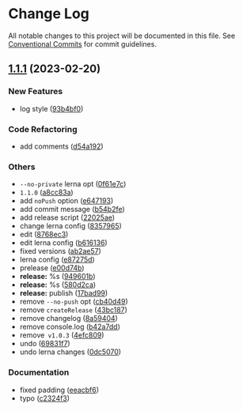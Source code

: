 # Change Log

All notable changes to this project will be documented in this file.
See [Conventional Commits](https://conventionalcommits.org) for commit guidelines.

## [1.1.1](https://github.com/do4ng/prext/compare/v1.0.3...v1.1.1) (2023-02-20)


### New Features

* log style ([93b4bf0](https://github.com/do4ng/prext/commit/93b4bf03d5c82ec5bae62237e6d159cf3b511d18))


### Code Refactoring

* add comments ([d54a192](https://github.com/do4ng/prext/commit/d54a192ec5f481f47453e4d739a89efe6aa178e9))


### Others

* `--no-private` lerna opt ([0f61e7c](https://github.com/do4ng/prext/commit/0f61e7ccbb3218cccaf0651a2c3cf8a9446d65c3))
* `1.1.0` ([a8cc83a](https://github.com/do4ng/prext/commit/a8cc83ac266f1033adc5d898928c854945095eb0))
* add `noPush` option ([e647193](https://github.com/do4ng/prext/commit/e6471931fc16f8befe7719f401be27c39e19d358))
* add commit message ([b54b2fe](https://github.com/do4ng/prext/commit/b54b2fef8435d72bf0561935deb80c3c6962b9c0))
* add release script ([22025ae](https://github.com/do4ng/prext/commit/22025ae56bb72c73266014d572209e4aace354e3))
* change lerna config ([8357965](https://github.com/do4ng/prext/commit/83579650d4d44d6ccd6936e485cbe0b3b6b35675))
* edit ([8768ec3](https://github.com/do4ng/prext/commit/8768ec3a662d1ae92317c57c8f7c2663d3467fb5))
* edit lerna config ([b616136](https://github.com/do4ng/prext/commit/b6161365dc9652a36712f6b536772b60c24b6b6b))
* fixed versions ([ab2ae57](https://github.com/do4ng/prext/commit/ab2ae5735ba85b46bd9235d9cf4a8050d0228489))
* lerna config ([e87275d](https://github.com/do4ng/prext/commit/e87275de0b26da72250e6e5970b24697b823b6f1))
* prelease ([e00d74b](https://github.com/do4ng/prext/commit/e00d74bcaa5eca141f30867ae2ad6b77b10b8313))
* **release:** %s ([949601b](https://github.com/do4ng/prext/commit/949601bc5fc0c1225d0a4cae413a5428db78e1e7))
* **release:** %s ([580d2ca](https://github.com/do4ng/prext/commit/580d2ca6380e2df50813fb874d1302c0747879fe))
* **release:** publish ([17bad99](https://github.com/do4ng/prext/commit/17bad9958762f12c8be0254d117e74c7c8e48d38))
* remove `--no-push` opt ([cb40d49](https://github.com/do4ng/prext/commit/cb40d49276c4ada592baebaba66211cfc257d335))
* remove `createRelease` ([43bc187](https://github.com/do4ng/prext/commit/43bc187db35c8ca911417f3d9e473b9c1504de15))
* remove changelog ([8a59404](https://github.com/do4ng/prext/commit/8a59404e01a5bae67345b8a7b18d9a3d3ab001e5))
* remove console.log ([b42a7dd](https://github.com/do4ng/prext/commit/b42a7ddbea6ec998c94dd06ac71b233fb7e03adb))
* remove` v1.0.3` ([4efc809](https://github.com/do4ng/prext/commit/4efc80918752d3b4f276b700f4a4254c75d79d2d))
* undo ([69831f7](https://github.com/do4ng/prext/commit/69831f77a99815f1dd8ce2de461f5121ded39e35))
* undo lerna changes ([0dc5070](https://github.com/do4ng/prext/commit/0dc50708ed449435b01a8ccbc112b9b0816fb48b))


### Documentation

* fixed padding ([eeacbf6](https://github.com/do4ng/prext/commit/eeacbf6886ca499499072cac560ee4d7e0ec0aa2))
* typo ([c2324f3](https://github.com/do4ng/prext/commit/c2324f3d202d266947139f6be177165f11c67edb))
